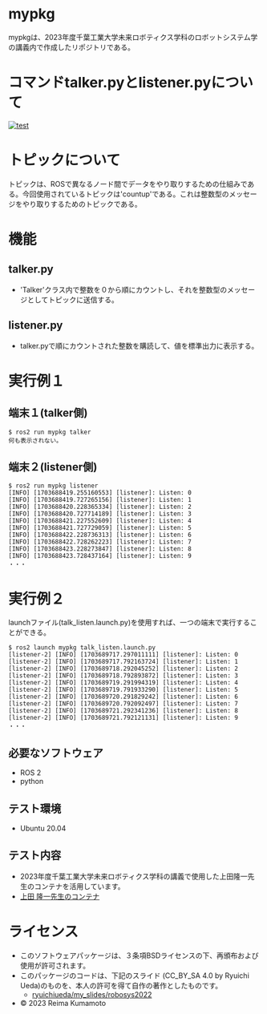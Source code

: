# mypkg
mypkgは、2023年度千葉工業大学未来ロボティクス学科のロボットシステム学の講義内で作成したリポジトリである。

# コマンドtalker.pyとlistener.pyについて
[![test](https://github.com/reimakumamoto/mypkg/actions/workflows/test.yml/badge.svg)](https://github.com/reimakumamoto/mypkg/actions/workflows/test.yml)

# トピックについて
トピックは、ROSで異なるノード間でデータをやり取りするための仕組みである。今回使用されているトピックは'countup'である。これは整数型のメッセージをやり取りするためのトピックである。

# 機能
## talker.py
* 'Talker'クラス内で整数を０から順にカウントし、それを整数型のメッセージとしてトピックに送信する。

## listener.py
* talker.pyで順にカウントされた整数を購読して、値を標準出力に表示する。

# 実行例１
## 端末１(talker側)
```
$ ros2 run mypkg talker
何も表示されない。
```

## 端末２(listener側)
```
$ ros2 run mypkg listener
[INFO] [1703688419.255160553] [listener]: Listen: 0
[INFO] [1703688419.727265156] [listener]: Listen: 1
[INFO] [1703688420.228365334] [listener]: Listen: 2
[INFO] [1703688420.727714189] [listener]: Listen: 3
[INFO] [1703688421.227552609] [listener]: Listen: 4
[INFO] [1703688421.727729059] [listener]: Listen: 5
[INFO] [1703688422.228736313] [listener]: Listen: 6
[INFO] [1703688422.728262223] [listener]: Listen: 7
[INFO] [1703688423.228273847] [listener]: Listen: 8
[INFO] [1703688423.728437164] [listener]: Listen: 9
・・・
```

# 実行例２
launchファイル(talk_listen.launch.py)を使用すれば、一つの端末で実行することができる。
```
$ ros2 launch mypkg talk_listen.launch.py
[listener-2] [INFO] [1703689717.297011111] [listener]: Listen: 0
[listener-2] [INFO] [1703689717.792163724] [listener]: Listen: 1
[listener-2] [INFO] [1703689718.292045252] [listener]: Listen: 2
[listener-2] [INFO] [1703689718.792893872] [listener]: Listen: 3
[listener-2] [INFO] [1703689719.291994319] [listener]: Listen: 4
[listener-2] [INFO] [1703689719.791933290] [listener]: Listen: 5
[listener-2] [INFO] [1703689720.291829242] [listener]: Listen: 6
[listener-2] [INFO] [1703689720.792092497] [listener]: Listen: 7
[listener-2] [INFO] [1703689721.292341236] [listener]: Listen: 8
[listener-2] [INFO] [1703689721.792121131] [listener]: Listen: 9
・・・
```
## 必要なソフトウェア
* ROS 2
* python

## テスト環境
* Ubuntu 20.04

## テスト内容
* 2023年度千葉工業大学未来ロボティクス学科の講義で使用した上田隆一先生のコンテナを活用しています。
* [上田 隆一先生のコンテナ](https://hub.docker.com/r/ryuichiueda/ubuntu22.04-ros2)

# ライセンス
* このソフトウェアパッケージは、３条項BSDライセンスの下、再頒布および使用が許可されます。
* このパッケージのコードは、下記のスライド (CC_BY_SA 4.0 by Ryuichi Ueda)のものを、本人の許可を得て自作の著作としたものです。
    * [ryuichiueda/my_slides/robosys2022](https://github.com/ryuichiueda/my_slides/tree/master/robosys_2022)
* © 2023 Reima Kumamoto

